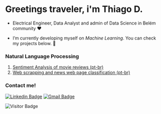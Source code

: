# Greetings traveler, i'm Thiago D.

- Electrical Engineer, Data Analyst and admin of Data Science in Belém community :heart: 

- I’m currently developing myself on *Machine Learning*. You can check my projects below. 🌱

### Natural Language Processing 

1. [Sentiment Analysis of movie reviews (pt-br)](https://github.com/Thiagodcfarias/Projetos-Data-Science/tree/main/NLP/analise_sentimento_imdb) 
2. [Web scrapping and news web page classification (pt-br)](https://github.com/Thiagodcfarias/Projetos-Data-Science/tree/main/NLP/Globo_news_web_page_classification)

### Contact me! 
[![Linkedin Badge](https://img.shields.io/badge/-LinkedIn-black?logo=Linkedin&logoColor=white&color=blue)](https://www.linkedin.com/in/thiagodcfarias/)
[![Gmail Badge](https://img.shields.io/badge/-Gmail-black?logo=Gmail&logoColor=white&color=red&link=mailto:thiagodcfarias1@gmail.com)](mailto:thiagodcfarias1@gmail.com)

![Visitor Badge](https://visitor-badge.laobi.icu/badge?page_id=thiagodcfarias.thiagodcfarias)
